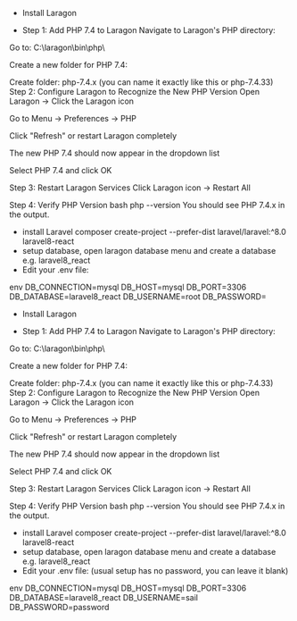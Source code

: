 - Install Laragon


- Step 1: Add PHP 7.4 to Laragon
Navigate to Laragon's PHP directory:

Go to: C:\laragon\bin\php\

Create a new folder for PHP 7.4:

Create folder: php-7.4.x (you can name it exactly like this or php-7.4.33)
Step 2: Configure Laragon to Recognize the New PHP Version
Open Laragon → Click the Laragon icon

Go to Menu → Preferences → PHP

Click "Refresh" or restart Laragon completely

The new PHP 7.4 should now appear in the dropdown list

Select PHP 7.4 and click OK

Step 3: Restart Laragon Services
Click Laragon icon → Restart All

Step 4: Verify PHP Version
bash
php --version
You should see PHP 7.4.x in the output.

- install Laravel
composer create-project --prefer-dist laravel/laravel:^8.0 laravel8-react
- setup database, open laragon database menu and create a database e.g. laravel8_react
- Edit your .env file:

env
DB_CONNECTION=mysql
DB_HOST=mysql
DB_PORT=3306
DB_DATABASE=laravel8_react
DB_USERNAME=root
DB_PASSWORD=
- Install Laragon


- Step 1: Add PHP 7.4 to Laragon
Navigate to Laragon's PHP directory:

Go to: C:\laragon\bin\php\

Create a new folder for PHP 7.4:

Create folder: php-7.4.x (you can name it exactly like this or php-7.4.33)
Step 2: Configure Laragon to Recognize the New PHP Version
Open Laragon → Click the Laragon icon

Go to Menu → Preferences → PHP

Click "Refresh" or restart Laragon completely

The new PHP 7.4 should now appear in the dropdown list

Select PHP 7.4 and click OK

Step 3: Restart Laragon Services
Click Laragon icon → Restart All

Step 4: Verify PHP Version
bash
php --version
You should see PHP 7.4.x in the output.

- install Laravel
composer create-project --prefer-dist laravel/laravel:^8.0 laravel8-react
- setup database, open laragon database menu and create a database e.g. laravel8_react
- Edit your .env file: (usual setup has no password, you can leave it blank)

env
DB_CONNECTION=mysql
DB_HOST=mysql
DB_PORT=3306
DB_DATABASE=laravel8_react
DB_USERNAME=sail
DB_PASSWORD=password

 
